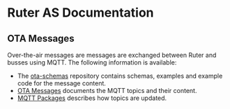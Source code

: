 # Ruter AS Documentation
 
 ## OTA Messages
 
 Over-the-air messages are messages are exchanged between Ruter and busses using MQTT. The following information is available:
 
 * The [ota-schemas](https://github.com/RuterNo/ota-schemas) repository contains schemas, examples and example code for the message content.
 * [OTA Messages](https://ruterno.github.io/ota-schemas/) documents the MQTT topics and their content.
 * [MQTT Packages]() describes how topics are updated.
